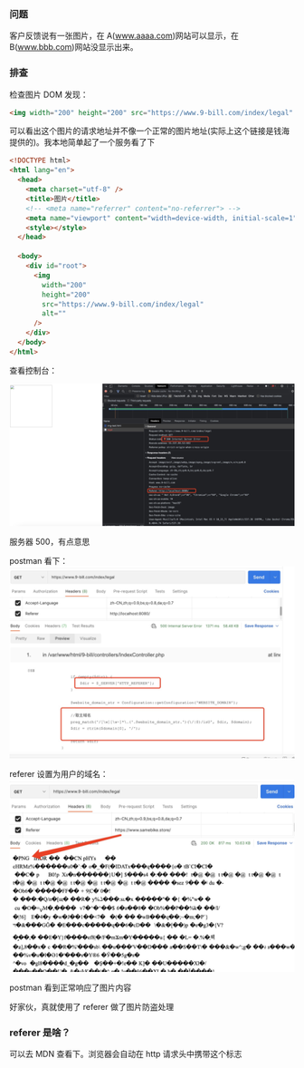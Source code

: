 ### 问题

客户反馈说有一张图片，在 A(www.aaaa.com)网站可以显示，在B(www.bbb.com)网站没显示出来。

### 排查

检查图片 DOM 发现：

```html
<img width="200" height="200" src="https://www.9-bill.com/index/legal" />
```

可以看出这个图片的请求地址并不像一个正常的图片地址(实际上这个链接是钱海提供的)。我本地简单起了一个服务看了下

```html
<!DOCTYPE html>
<html lang="en">
  <head>
    <meta charset="utf-8" />
    <title>图片</title>
    <!-- <meta name="referrer" content="no-referrer"> -->
    <meta name="viewport" content="width=device-width, initial-scale=1" />
    <style></style>
  </head>

  <body>
    <div id="root">
      <img
        width="200"
        height="200"
        src="https://www.9-bill.com/index/legal"
        alt=""
      />
    </div>
  </body>
</html>
```

查看控制台：

![image](../../Front-End-Development-Notes/referer-01.jpg)

服务器 500，有点意思

postman 看下：
![image](../../Front-End-Development-Notes/referer-02.jpg)

referer 设置为用户的域名：
![image](../../Front-End-Development-Notes/referer.jpg)

postman 看到正常响应了图片内容

好家伙，真就使用了 referer 做了图片防盗处理

### referer 是啥？

可以去 MDN 查看下。浏览器会自动在 http 请求头中携带这个标志
